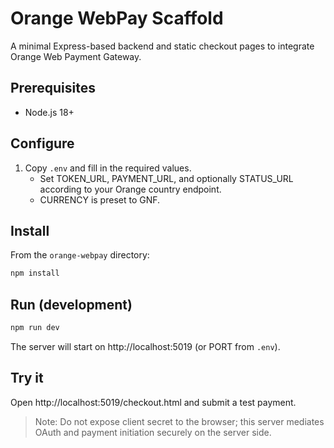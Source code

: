 # Orange WebPay Scaffold

A minimal Express-based backend and static checkout pages to integrate Orange Web Payment Gateway.

## Prerequisites
- Node.js 18+

## Configure
1. Copy `.env` and fill in the required values.
   - Set TOKEN_URL, PAYMENT_URL, and optionally STATUS_URL according to your Orange country endpoint.
   - CURRENCY is preset to GNF.

## Install
From the `orange-webpay` directory:

```powershell
npm install
```

## Run (development)
```powershell
npm run dev
```
The server will start on http://localhost:5019 (or PORT from `.env`).

## Try it
Open http://localhost:5019/checkout.html and submit a test payment.

> Note: Do not expose client secret to the browser; this server mediates OAuth and payment initiation securely on the server side.
